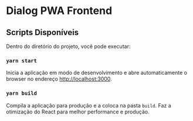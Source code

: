 # Dialog PWA Frontend

## Scripts Disponíveis

Dentro do diretório do projeto, você pode executar:

### `yarn start`

Inicia a aplicação em modo de desenvolvimento e abre automaticamente o browser no endereço [http://localhost:3000](http://localhost:3000).

### `yarn build`

Compila a aplicação para produção e a coloca na pasta `build`. Faz a otimização do React para melhor performance e produção.
